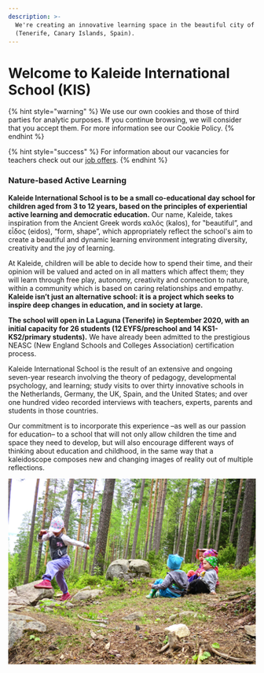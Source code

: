 ```yaml
---
description: >-
  We're creating an innovative learning space in the beautiful city of La Laguna
  (Tenerife, Canary Islands, Spain).
---
```


# Welcome to Kaleide International School \(KIS\)

{% hint style="warning" %}
We use our own cookies and those of third parties for analytic purposes. If you continue browsing, we will consider that you accept them. For more information see our Cookie Policy.
{% endhint %}

{% hint style="success" %}
 For information about our vacancies for teachers check out our [job offers](https://jobs.kaleide.org/work-with-us/jobs).
{% endhint %}

### Nature-based Active Learning

**Kaleide International School is to be a small co-educational day school for children aged from 3 to 12 years, based on the principles of experiential active learning and democratic education.** Our name, Kaleide, takes inspiration from the Ancient Greek words καλός \(kalos\), for ‟beautiful”, and εἶδος \(eidos\), “form, shape”, which appropriately reflect the school's aim to create a beautiful and dynamic learning environment integrating diversity, creativity and the joy of learning.

At Kaleide, children will be able to decide how to spend their time, and their opinion will be valued and acted on in all matters which affect them; they will learn through free play, autonomy, creativity and connection to nature, within a community which is based on caring relationships and empathy. **Kaleide isn’t just an alternative school: it is a project which seeks to inspire deep changes in education, and in society at large.**

**The school will open in La Laguna \(Tenerife\) in September 2020, with an initial capacity for 26 students \(12 EYFS/preschool and 14 KS1-KS2/primary students\).** We have already been admitted to the prestigious NEASC \(New England Schools and Colleges Association\) certification process.

Kaleide International School is the result of an extensive and ongoing seven-year research involving the theory of pedagogy, developmental psychology, and learning; study visits to over thirty innovative schools in the Netherlands, Germany, the UK, Spain, and the United States; and over one hundred video recorded interviews with teachers, experts, parents and students in those countries.

Our commitment is to incorporate this experience –as well as our passion for education– to a school that will not only allow children the time and space they need to develop, but will also encourage different ways of thinking about education and childhood, in the same way that a kaleidoscope composes new and changing images of reality out of multiple reflections.

![Image by Finland Lakeland, CC BY-ND 2.0](.gitbook/assets/26993066616_102c35655d_k.jpg)

